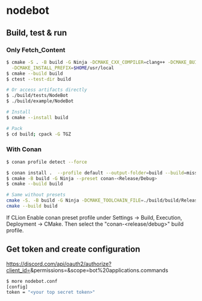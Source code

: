 # nodebot
## Build, test & run
### Only Fetch_Content
```bash
$ cmake -S . -B build -G Ninja -DCMAKE_CXX_COMPILER=clang++ -DCMAKE_BUILD_TYPE=Debug \
  -DCMAKE_INSTALL_PREFIX=$HOME/usr/local
$ cmake --build build
$ ctest --test-dir build

# Or access artifacts directly
$ ./build/tests/NodeBot 
$ ./build/example/NodeBot

# Install
$ cmake --install build

# Pack
$ cd build; cpack -G TGZ 
```

### With Conan
```bash 
$ conan profile detect --force

$ conan install .  --profile default --output-folder=build --build=missing --settings=build_type=<Release/Debug>
$ cmake -B build -G Ninja --preset conan-<Release/Debug>
$ cmake --build build

# Same without presets
cmake -S. -B build -G Ninja -DCMAKE_TOOLCHAIN_FILE=./build/build/Release/generators/conan_toolchain.cmake -DCMAKE_BUILD_TYPE=<Release/Debug>
cmake --build build
```

If CLion Enable conan preset profile under Settings -> Build, Execution, Deployment -> CMake.
Then select the "conan-<release/debug>" build profile.

## Get token and create configuration
https://discord.com/api/oauth2/authorize?client_id=<client-id>&permissions=<permissions>&scope=bot%20applications.commands

```bash
$ more nodebot.conf
[config]
token = "<your top secret token>"
```

